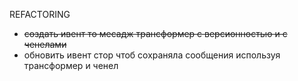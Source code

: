 REFACTORING

- ~~создать ивент то месадж трансформер с версионностью и с ченелами~~
- обновить ивент стор чтоб сохраняла сообщения используя трансформер и ченел
